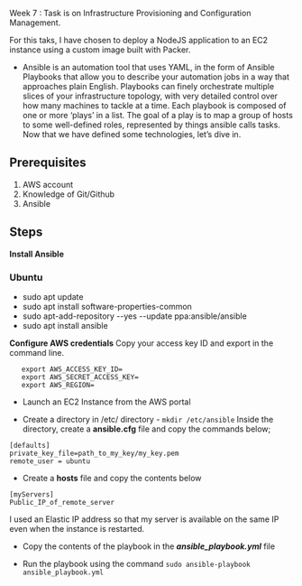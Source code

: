 Week 7 : Task is on Infrastructure Provisioning and Configuration Management.

For this taks, I have chosen to deploy a NodeJS  application to an EC2 instance using a custom image built with Packer.


* Ansible is an automation tool that uses YAML, in the form of Ansible Playbooks that allow you to describe your automation jobs in a way that approaches plain English. Playbooks can finely orchestrate multiple slices of your infrastructure topology, with very detailed control over how many machines to tackle at a time. Each playbook is composed of one or more ‘plays’ in a list. The goal of a play is to map a group of hosts to some well-defined roles, represented by things ansible calls tasks.
Now that we have defined some technologies, let’s dive in.
## Prerequisites

1. AWS account
2. Knowledge of Git/Github
5. Ansible

## Steps

**Install Ansible**
### Ubuntu
* sudo apt update
* sudo apt install software-properties-common
* sudo apt-add-repository --yes --update ppa:ansible/ansible
* sudo apt install ansible

**Configure AWS credentials**
Copy your access key ID and export in the command line.
```
   export AWS_ACCESS_KEY_ID=
   export AWS_SECRET_ACCESS_KEY=
   export AWS_REGION=
```

* Launch an EC2 Instance from the AWS portal

* Create a directory in /etc/ directory - ```mkdir /etc/ansible```
Inside the directory, create a **ansible.cfg** file and copy the commands below;

```
[defaults]
private_key_file=path_to_my_key/my_key.pem
remote_user = ubuntu
```


* Create a **hosts** file and copy the contents below

```
[myServers]
Public_IP_of_remote_server
```

I used an Elastic IP address so that my server is available on the same IP  even when the instance is restarted.

* Copy the contents of the playbook in the ***ansible_playbook.yml*** file

* Run the playbook using the command ```sudo ansible-playbook ansible_playbook.yml```